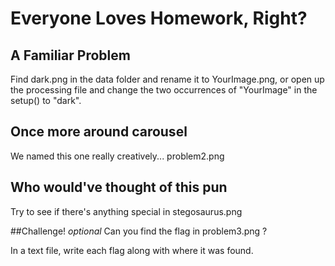 # Everyone Loves Homework, Right?

## A Familiar Problem
  Find dark.png in the data folder and rename it to YourImage.png, or open up
  the processing file and change the two occurrences of "YourImage" in the
  setup() to "dark".

## Once more around carousel
  We named this one really creatively... problem2.png

## Who would've thought of this pun
  Try to see if there's anything special in stegosaurus.png
  
##Challenge! *optional*
  Can you find the flag in problem3.png ?

In a text file, write each flag along with where it was found.

